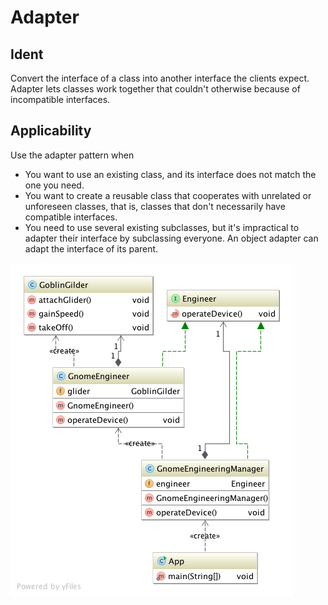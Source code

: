 # Adapter

## Ident

Convert the interface of a class into another interface the clients expect. Adapter lets classes work together that couldn't otherwise because of incompatible interfaces.

## Applicability

Use the adapter pattern when

 - You want to use an existing class, and its interface does not match the one you need.
 - You want to create a reusable class that cooperates with unrelated or unforeseen classes, that is, classes that don't necessarily have compatible interfaces.
 - You need to use several existing subclasses, but it's impractical to adapter their interface by subclassing everyone. An object adapter can adapt the interface of its parent.

![Adapter diagram](adapter-pattern.png)

